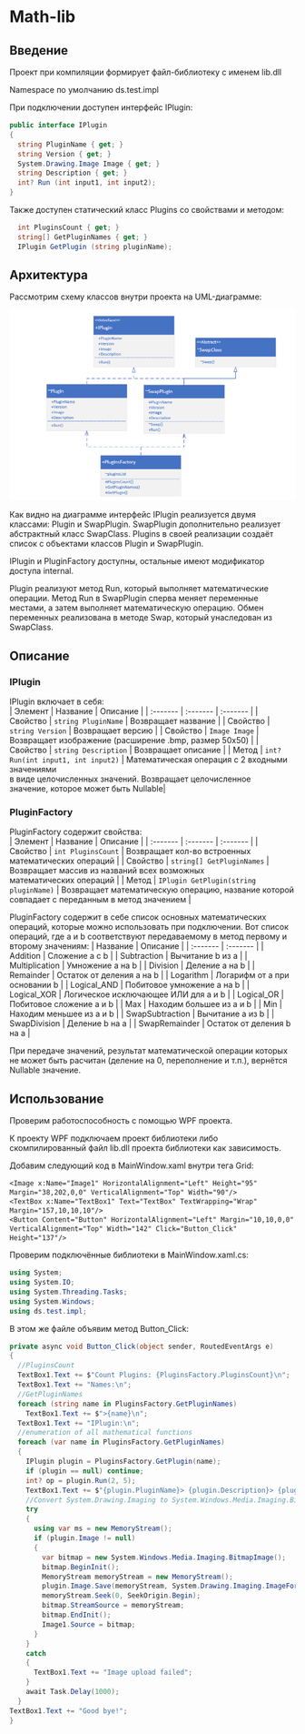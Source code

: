 # Math-lib

## Введение

Проект при компиляции формирует файл-библиотеку с именем lib.dll

Namespace по умолчанию ds.test.impl

При подключении доступен интерфейс IPlugin:

```c#
public interface IPlugin
{
  string PluginName { get; }
  string Version { get; }
  System.Drawing.Image Image { get; }
  string Description { get; }
  int? Run (int input1, int input2);
}
```
Также доступен статический класс Plugins со свойствами и методом:

```c#
  int PluginsCount { get; }
  string[] GetPluginNames { get; }
  IPlugin GetPlugin (string pluginName);
```

## Архитектура

Рассмотрим cхему классов внутри проекта на UML-диаграмме: 

![Image alt](https://github.com/Nicojasy/Math-lib/raw/master/uml_diagram/diagram.png)

Как видно на диаграмме интерфейс IPlugin реализуется двумя классами: Plugin и SwapPlugin. SwapPlugin дополнительно реализует абстрактный класс SwapClass. Plugins в своей реализации создаёт список с объектами классов Plugin и SwapPlugin.

IPlugin и PluginFactory доступны, остальные имеют модификатор доступа internal.

Plugin реализуют метод Run, который выполняет математические операции. Метод Run в SwapPlugin сперва меняет переменные местами, а затем выполняет математическую операцию. Обмен переменных реализована в методе Swap, который унаследован из SwapClass.

## Описание

### IPlugin

IPlugin включает в себя: <br>
| Элемент  | Название | Описание |
| :------- | :------- | :------- |
| Свойство | `string PluginName` | Возвращает название |
| Свойство | `string Version` | Возвращает версию |
| Свойство | `Image Image` | Возвращает изображение (расширение .bmp, размер 50x50) |
| Свойство | `string Description` | Возвращает описание |
| Метод | `int? Run(int input1, int input2)` | Математическая операция с 2 входными значениями <br> в виде целочисленных значений. Возвращает целочисленное <br> значение, которое может быть Nullable|

### PluginFactory

PluginFactory содержит свойства: <br>
| Элемент  | Название | Описание |
| :------- | :------- | :------- |
| Свойство | `int PluginsCount` | Возвращает кол-во встроенных математических операций |
| Свойство | `string[] GetPluginNames` | Возвращает массив из названий всех возможных <br> математических операций |
| Метод | `IPlugin GetPlugin(string pluginName)` | Возвращает математическую операцию, название которой <br> совпадает с переданным в метод значением |

PluginFactory содержит в себе список основных математических операций, которые можно использовать при подключении. Вот список операций, где a и b соответствуют передаваемому в метод первому и второму значениям:
| Название | Описание |
| :------- | :------- |
| Addition | Сложение a с b |
| Subtraction | Вычитание b из а |
| Multiplication | Умножение a на b |
| Division | Деление a на b |
| Remainder | Остаток от деления a на b |
| Logarithm | Логарифм от a при основании b |
| Logical_AND | Побитовое умножение a на b |
| Logical_XOR | Логическое исключающее ИЛИ для a и b |
| Logical_OR | Побитовое сложение a и b |
| Max | Находим большее из a и b |
| Min | Находим меньшее из a и b |
| SwapSubtraction | Вычитание a из b |
| SwapDivision | Деление b на a |
| SwapRemainder | Остаток от деления b на a |

При передаче значений, результат математической операции которых не может быть расчитан (деление на 0, переполнение и т.п.), вернётся Nullable значение.

## Использование

Проверим работоспособность с помощью WPF проекта.

К проекту WPF подключаем проект библиотеки либо скомпилированный файл lib.dll проекта библиотеки как зависимость.

Добавим следующий код в MainWindow.xaml внутри тега Grid: <br>
```xaml
<Image x:Name="Image1" HorizontalAlignment="Left" Height="95" Margin="38,202,0,0" VerticalAlignment="Top" Width="90"/>
<TextBox x:Name="TextBox1" Text="TextBox" TextWrapping="Wrap" Margin="157,10,10,10"/>
<Button Content="Button" HorizontalAlignment="Left" Margin="10,10,0,0" VerticalAlignment="Top" Width="142" Click="Button_Click" Height="137"/>
```

Проверим подключённые библиотеки в MainWindow.xaml.cs: <br>
```c#
using System;
using System.IO;
using System.Threading.Tasks;
using System.Windows;
using ds.test.impl;
```

В этом же файле объявим метод Button_Click: <br>
```c#
private async void Button_Click(object sender, RoutedEventArgs e)
{
  //PluginsCount
  TextBox1.Text += $"Count Plugins: {PluginsFactory.PluginsCount}\n";
  TextBox1.Text += "Names:\n";
  //GetPluginNames
  foreach (string name in PluginsFactory.GetPluginNames)
    TextBox1.Text += $">{name}\n";
  TextBox1.Text += "IPlugin:\n";
  //enumeration of all mathematical functions 
  foreach (var name in PluginsFactory.GetPluginNames)
  {
    IPlugin plugin = PluginsFactory.GetPlugin(name);
    if (plugin == null) continue;
    int? op = plugin.Run(2, 5);
    TextBox1.Text += $"{plugin.PluginName}> {plugin.Description}> {plugin.Version}> {(op != null ? op.ToString() : "Null")}\n";
    //Convert System.Drawing.Imaging to System.Windows.Media.Imaging.BitmapImage
    try
    {
      using var ms = new MemoryStream();
      if (plugin.Image != null)
      {
        var bitmap = new System.Windows.Media.Imaging.BitmapImage();
        bitmap.BeginInit();
        MemoryStream memoryStream = new MemoryStream();
        plugin.Image.Save(memoryStream, System.Drawing.Imaging.ImageFormat.Png);
        memoryStream.Seek(0, SeekOrigin.Begin);
        bitmap.StreamSource = memoryStream;
        bitmap.EndInit();
        Image1.Source = bitmap;
      }
    }
    catch
    {
      TextBox1.Text += "Image upload failed";
    }
    await Task.Delay(1000);
  }
TextBox1.Text += "Good bye!";
}
```

